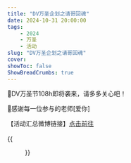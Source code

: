```yaml
---
title: "DV万圣企划之请哥回魂"
date: 2024-10-31 20:00:00
tags: 
    - 2024
    - 万圣
    - 活动
slug: "DV万圣企划之请哥回魂"
cover:
showToc: false
ShowBreadCrumbs: true
---
```


🎃DV万圣节108h即将袭来，请多多关心吧！

🎃感谢每一位参与的老师[爱你] 

【活动汇总微博链接】[点击前往](http://m.weibo.cn/status/5097314518306295?)
<br>
<br>
{{<figure src="241031-1104.webp#center" caption="DV万圣企划之请哥回魂名单" width="500">}}